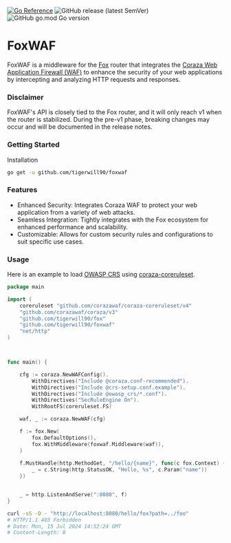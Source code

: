 [![Go Reference](https://pkg.go.dev/badge/github.com/tigerwill90/foxwaf.svg)](https://pkg.go.dev/github.com/tigerwill90/foxwaf)
![GitHub release (latest SemVer)](https://img.shields.io/github/v/release/tigerwill90/foxwaf)
![GitHub go.mod Go version](https://img.shields.io/github/go-mod/go-version/tigerwill90/foxwaf)

# FoxWAF

FoxWAF is a middleware for the [Fox](https://github.com/tigerwill90/fox) router that integrates the 
[Coraza Web Application Firewall (WAF)](https://coraza.io/) to enhance the security of your web applications by intercepting 
and analyzing HTTP requests and responses.

### Disclaimer
FoxWAF's API is closely tied to the Fox router, and it will only reach v1 when the router is stabilized. During the pre-v1 phase, 
breaking changes may occur and will be documented in the release notes.

### Getting Started
Installation
````sh
go get -u github.com/tigerwill90/foxwaf
````

### Features
- Enhanced Security: Integrates Coraza WAF to protect your web application from a variety of web attacks.
- Seamless Integration: Tightly integrates with the Fox ecosystem for enhanced performance and scalability.
- Customizable: Allows for custom security rules and configurations to suit specific use cases.

### Usage
Here is an example to load [OWASP CRS](https://coreruleset.org/) using [coraza-coreruleset](https://github.com/corazawaf/coraza-coreruleset).
````go
package main

import (
	coreruleset "github.com/corazawaf/coraza-coreruleset/v4"
	"github.com/corazawaf/coraza/v3"
	"github.com/tigerwill90/fox"
	"github.com/tigerwill90/foxwaf"
	"net/http"
)



func main() {

	cfg := coraza.NewWAFConfig().
		WithDirectives("Include @coraza.conf-recommended").
		WithDirectives("Include @crs-setup.conf.example").
		WithDirectives("Include @owasp_crs/*.conf").
		WithDirectives("SecRuleEngine On").
		WithRootFS(coreruleset.FS)

	waf, _ := coraza.NewWAF(cfg)

	f := fox.New(
		fox.DefaultOptions(),
		fox.WithMiddleware(foxwaf.Middleware(waf)),
	)
	
	f.MustHandle(http.MethodGet, "/hello/{name}", func(c fox.Context) {
		_ = c.String(http.StatusOK, "Hello, %s", c.Param("name"))
	})


	_ = http.ListenAndServe(":8080", f)
}
````

````sh
curl -sS -D - "http://localhost:8080/hello/fox?path=../foo"
# HTTP/1.1 403 Forbidden
# Date: Mon, 15 Jul 2024 14:52:24 GMT
# Content-Length: 0
````

